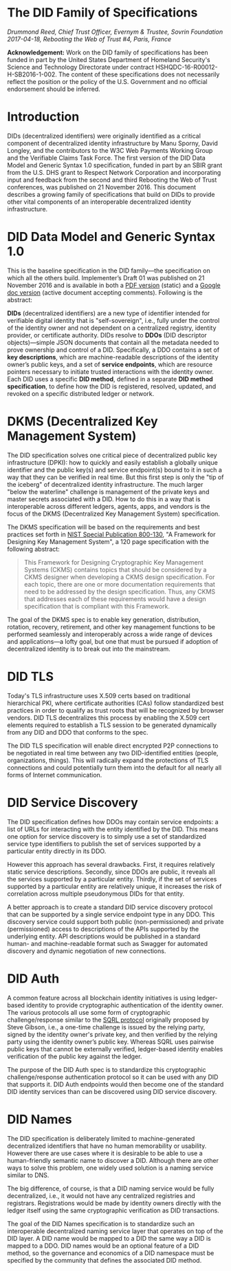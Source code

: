 # The DID Family of Specifications

*Drummond Reed, Chief Trust Officer, Evernym & Trustee, Sovrin Foundation
2017-04-18, Rebooting the Web of Trust #4, Paris, France*

**Acknowledgement:** Work on the DID family of specifications has been funded in part by the United States Department of Homeland Security's Science and Technology Directorate under contract HSHQDC-16-R00012-H-SB2016-1-002. The content of these specifications does not necessarily reflect the position or the policy of the U.S. Government and no official endorsement should be inferred. 

# Introduction

DIDs (decentralized identifiers) were originally identified as a critical component of decentralized identity infrastructure by Manu Sporny, David Longley, and the contributors to the W3C Web Payments Working Group and the Verifiable Claims Task Force. The first version of the DID Data Model and Generic Syntax 1.0 specification, funded in part by an SBIR grant from the U.S. DHS grant to Respect Network Corporation and incorporating input and feedback from the second and third Rebooting the Web of Trust conferences, was published on 21 November 2016. This document describes a growing family of specifications that build on DIDs to provide other vital components of an interoperable decentralized identity infrastructure.

# DID Data Model and Generic Syntax 1.0

This is the baseline specification in the DID family—the specification on which all the others build. Implementer’s Draft 01 was published on 21 November 2016 and is available in both a [PDF version](https://github.com/WebOfTrustInfo/rebooting-the-web-of-trust-fall2016/blob/master/final-documents/did-implementer-draft-10.pdf) (static) and a [Google doc version](https://docs.google.com/document/d/1Z-9jX4PEWtyRFD5fEyyzEnWK_0ir0no1JJLuRu8O9Gs/edit?usp=sharing) (active document accepting comments). Following is the abstract:

**DIDs** (decentralized identifiers) are a new type of identifier intended for verifiable digital identity that is "self-sovereign", i.e., fully under the control of the identity owner and not dependent on a centralized registry, identity provider, or certificate authority. DIDs resolve to **DDOs** (DID descriptor objects)—simple JSON documents that contain all the metadata needed to prove ownership and control of a DID. Specifically, a DDO contains a set of **key descriptions**, which are machine-readable descriptions of the identity owner’s public keys, and a set of **service endpoints**, which are resource pointers necessary to initiate trusted interactions with the identity owner. Each DID uses a specific **DID method**, defined in a separate **DID method specification**, to define how the DID is registered, resolved, updated, and revoked on a specific distributed ledger or network. 

# DKMS (Decentralized Key Management System)

The DID specification solves one critical piece of decentralized public key infrastructure (DPKI): how to quickly and easily establish a globally unique identifier and the public key(s) and service endpoint(s) bound to it in such a way that they can be verified in real time. But this first step is only the "tip of the iceberg" of decentralized identity infrastructure. The much larger "below the waterline" challenge is management of the private keys and master secrets associated with a DID. How to do this in a way that is interoperable across different ledgers, agents, apps, and vendors is the focus of the DKMS (Decentralized Key Management System) specification.

The DKMS specification will be based on the requirements and best practices set forth in [NIST Special Publication 800-130](http://nvlpubs.nist.gov/nistpubs/SpecialPublications/NIST.SP.800-130.pdf), "A Framework for Designing Key Management System", a 120 page specification with the following abstract:

>This Framework for Designing Cryptographic Key Management Systems (CKMS) contains topics that should be considered by a CKMS designer when developing a CKMS design specification. For each topic, there are one or more documentation requirements that need to be addressed by the design specification. Thus, any CKMS that addresses each of these requirements would have a design specification that is compliant with this Framework. 

The goal of the DKMS spec is to enable key generation, distribution, rotation, recovery, retirement, and other key management functions to be performed seamlessly and interoperably across a wide range of devices and applications—a lofty goal, but one that must be pursued if adoption of decentralized identity is to break out into the mainstream.

# DID TLS

Today's TLS infrastructure uses X.509 certs based on traditional hierarchical PKI, where certificate authorities (CAs) follow standardized best practices in order to qualify as trust roots that will be recognized by browser vendors. DID TLS decentralizes this process by enabling the X.509 cert elements required to establish a TLS session to be generated dynamically from any DID and DDO that conforms to the spec.

The DID TLS specification will enable direct encrypted P2P connections to be negotiated in real time between any two DID-identified entities (people, organizations, things). This will radically expand the protections of TLS connections and could potentially turn them into the default for all nearly all forms of Internet communication.

# DID Service Discovery

The DID specification defines how DDOs may contain service endpoints: a list of URLs for interacting with the entity identified by the DID. This means one option for service discovery is to simply use a set of standardized service type identifiers to publish the set of services supported by a particular entity directly in its DDO.

However this approach has several drawbacks. First, it requires relatively static service descriptions. Secondly, since DDOs are public, it reveals all the services supported by a particular entity. Thirdly, if the set of services supported by a particular entity are relatively unique, it increases the risk of correlation across multiple pseudonymous DIDs for that entity.

A better approach is to create a standard DID service discovery protocol that can be supported by a single service endpoint type in any DDO. This discovery service could support both public (non-permissioned) and private (permissioned) access to descriptions of the APIs supported by the underlying entity. API descriptions would be published in a standard human- and machine-readable format such as Swagger for automated discovery and dynamic negotiation of new connections.

# DID Auth

A common feature across all blockchain identity initiatives is using ledger-based identity to provide cryptographic authentication of the identity owner. The various protocols all use some form of cryptographic challenge/response similar to the [SQRL protocol](https://en.wikipedia.org/wiki/SQRL) originally proposed by Steve Gibson, i.e., a one-time challenge is issued by the relying party, signed by the identity owner's private key, and then verified by the relying party using the identity owner’s public key. Whereas SQRL uses pairwise public keys that cannot be externally verified, ledger-based identity enables verification of the public key against the ledger.

The purpose of the DID Auth spec is to standardize this cryptographic challenge/response authentication protocol so it can be used with any DID that supports it. DID Auth endpoints would then become one of the standard DID identity services than can be discovered using DID service discovery.

# DID Names

The DID specification is deliberately limited to machine-generated decentralized identifiers that have no human memorability or usability. However there are use cases where it is desirable to be able to use a human-friendly semantic name to discover a DID. Although there are other ways to solve this problem, one widely used solution is a naming service similar to DNS. 

The big difference, of course, is that a DID naming service would be fully decentralized, i.e., it would not have any centralized registries and registrars. Registrations would be made by identity owners directly with the ledger itself using the same cryptographic verification as DID transactions.

The goal of the DID Names specification is to standardize such an interoperable decentralized naming service layer that operates on top of the DID layer. A DID name would be mapped to a DID the same way a DID is mapped to a DDO. DID names would be an optional feature of a DID method, so the governance and economics of a DID namespace must be specified by the community that defines the associated DID method.

